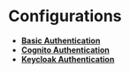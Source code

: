 # Configurations

* [**Basic Authentication**](basic-auth.md)
* [**Cognito Authentication**](cognito-auth.md)
* [**Keycloak Authentication**](keycloak-auth.md)
